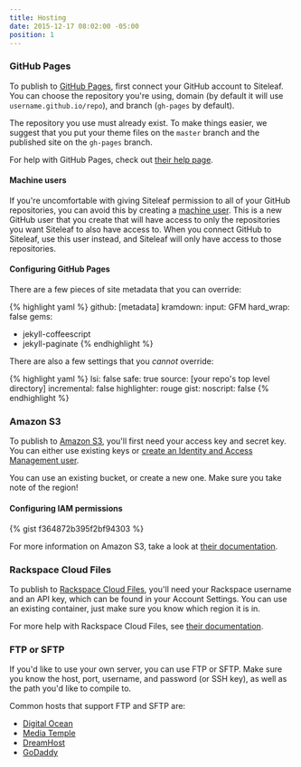 ```yaml
---
title: Hosting
date: 2015-12-17 08:02:00 -05:00
position: 1
---
```


### GitHub Pages

To publish to [GitHub Pages](https://pages.github.com/), first connect your GitHub account to Siteleaf. You can choose the repository you're using, domain (by default it will use `username.github.io/repo`), and branch (`gh-pages` by default).

The repository you use must already exist. To make things easier, we suggest that you put your theme files on the `master` branch and the published site on the `gh-pages` branch.

For help with GitHub Pages, check out [their help page](https://help.github.com/categories/github-pages-basics/).

#### Machine users

If you're uncomfortable with giving Siteleaf permission to all of your GitHub repositories, you can avoid this by creating a [machine user](https://developer.github.com/guides/managing-deploy-keys/#machine-users). This is a new GitHub user that you create that will have access to only the repositories you want Siteleaf to also have access to. When you connect GitHub to Siteleaf, use this user instead, and Siteleaf will only have access to those repositories.

#### Configuring GitHub Pages

There are a few pieces of site metadata that you can override:

{% highlight yaml %}
github: [metadata]
kramdown:
  input: GFM
  hard_wrap: false
gems:
  - jekyll-coffeescript
  - jekyll-paginate
{% endhighlight %}

There are also a few settings that you _cannot_ override:

{% highlight yaml %}
lsi: false
safe: true
source: [your repo's top level directory]
incremental: false
highlighter: rouge
gist:
  noscript: false
{% endhighlight %}

### Amazon S3

To publish to [Amazon S3](https://aws.amazon.com/s3/), you'll first need your access key and secret key. You can either use existing keys or [create an Identity and Access Management user](https://console.aws.amazon.com/iam/home#home).

You can use an existing bucket, or create a new one. Make sure you take note of the region!

#### Configuring IAM permissions

{% gist f364872b395f2bf94303 %}

For more information on Amazon S3, take a look at [their documentation](https://aws.amazon.com/documentation/s3/).

### Rackspace Cloud Files

To publish to [Rackspace Cloud Files](https://www.rackspace.com/cloud/files), you'll need your Rackspace username and an API key, which can be found in your Account Settings. You can use an existing container, just make sure you know which region it is in.

For more help with Rackspace Cloud Files, see [their documentation](https://www.rackspace.com/knowledge_center/getting-started/cloud-files).

### FTP or SFTP

If you'd like to use your own server, you can use FTP or SFTP. Make sure you know the host, port, username, and password (or SSH key), as well as the path you'd like to compile to.

Common hosts that support FTP and SFTP are:
- [Digital Ocean](https://www.digitalocean.com/community/tutorials/how-to-use-sftp-to-securely-transfer-files-with-a-remote-server)
- [Media Temple](https://mediatemple.net/community/products/dv/204643370/what-is-ftp-sftp)
- [DreamHost](https://help.dreamhost.com/hc/en-us/articles/115000675027-FTP-overview-and-credentials)
- [GoDaddy](https://ph.godaddy.com/help/what-is-ftp-19304)